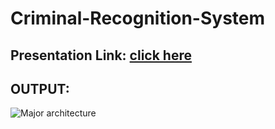 # Criminal-Recognition-System

## Presentation Link: [click here](https://www.canva.com/design/DAF4bJsPAmg/Y8mMJjxM-b98CS1f8-ugLQ/view?utm_content=DAF4bJsPAmg&utm_campaign=designshare&utm_medium=link&utm_source=editor)

## OUTPUT:
  
![Major architecture](https://github.com/mssdot/Criminal-Recognition-System/assets/110662055/a6a8fe9a-d58b-4f87-a507-62d30ff777c2)
